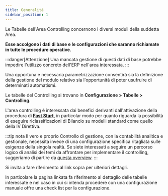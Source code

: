 ```yaml
---
title: Generalità
sidebar_position: 1
---
```


Le Tabelle dell'Area Controlling concernono i diversi moduli della suddetta Area. 

**Esse accolgono i dati di base e le configurazioni che saranno richiamate in tutte le procedure operative**. 


:::danger[Attenzione]
Una mancata gestione di questi dati di base potrebbe impedire l'utilizzo concreto dell'ERP nell'area interessata.
:::

Una opportuna e necessaria parametrizzazione consentirà sia la definizione della gestione del modulo relativo sia l'opportunità di poter usufruire di determinati automatismi.

Le tabelle del Controlling si trovano in **Configurazione > Tabelle > Controlling**.

L'area controlling è interessata dai benefici derivanti dall'attivazione della procedura di [**Fast Start**](/docs/guide/fast-start), in particolar modo per quanto riguarda la possibilità di eseguire riclassificazioni di Bilancio su modelli standard come quello della IV Direttiva.

:::tip nota
Il vero e proprio Controllo di gestione, con la contabilità analitica e gestionale, necessita invece di una configurazione specifica ritagliata sulle esigenze della singola realtà. Se siete interessati a seguire un percorso logico di analisi dei temi da affrontare per implementare il controlling, suggeriamo di partire da [questa overview](/docs/controlling/general-overview-controlling/general-overview).
:::

Si invita a fare riferimento al link sopra per ulteriori dettagli.

In particolare la pagina linkata fa riferimento al dettaglio delle tabelle interessate e nel caso in cui si intenda procedere con una configurazione manuale offre una check list per la configurazione.